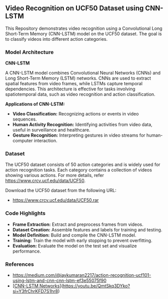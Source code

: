 ## Video Recognition on UCF50 Dataset using CNN-LSTM
This Repository demonstrates video recognition using a Convolutional Long Short-Term Memory (CNN-LSTM) model on the UCF50 dataset. The goal is to classify videos into different action categories.
### Model Architecture
**CNN-LSTM**

A CNN-LSTM model combines Convolutional Neural Networks (CNNs) and Long Short-Term Memory (LSTM) networks. CNNs are used to extract spatial features from video frames, while LSTMs capture temporal dependencies. This architecture is effective for tasks involving spatiotemporal data, such as video recognition and action classification.

**Applications of CNN-LSTM:**
* **Video Classification:** Recognizing actions or events in video sequences.
* **Human Activity Recognition:** Identifying activities from video data, useful in surveillance and healthcare.
* **Gesture Recognition:** Interpreting gestures in video streams for human-computer interaction.

### Dataset
The UCF50 dataset consists of 50 action categories and is widely used for action recognition tasks. Each category contains a collection of videos showing various actions. For more details, 
refer https://www.crcv.ucf.edu/data/UCF50.

Download the UCF50 dataset from the following URL:
* https://www.crcv.ucf.edu/data/UCF50.rar
  
### Code Highlights
* **Frame Extraction:** Extract and preprocess frames from videos.
* **Dataset Creation:** Assemble features and labels for training and testing.
* **Model Definition:** Build and compile the CNN-LSTM model.
* **Training:** Train the model with early stopping to prevent overfitting.
* **Evaluation:** Evaluate the model on the test set and visualize performance.

### References
* https://medium.com/@jaykumaran2217/action-recognition-ucf101-using-lstm-and-cnn-cnn-lstm-ef3e55075f90
* [[CNN-LSTM Networks](https://www.youtube.com/watch?v=QmtSkq3DYko)](https://youtu.be/QmtSkq3DYko?si=Y3frChrKFD7S1hr8)
